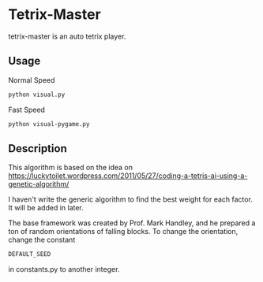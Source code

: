 # Tetrix-Master

tetrix-master is an auto tetrix player.

## Usage

Normal Speed

```bash
python visual.py
```

Fast Speed

```bash
python visual-pygame.py
```

## Description

This algorithm is based on the idea on https://luckytoilet.wordpress.com/2011/05/27/coding-a-tetris-ai-using-a-genetic-algorithm/

I haven't write the generic algorithm to find the best weight for each factor. It will be added in later.

The base framework was created by Prof. Mark Handley, and he prepared a ton of random orientations of falling blocks.
To change the orientation, change the constant
```python
DEFAULT_SEED
```
in constants.py to another integer.
